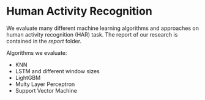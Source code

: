 # Human Activity Recognition

We evaluate many different machine learning algorithms and approaches on human activity recognition (HAR) task.
The report of our research is contained in the *report* folder.

Algorithms we evaluate:

- KNN
- LSTM and different window sizes
- LightGBM
- Multy Layer Perceptron
- Support Vector Machine